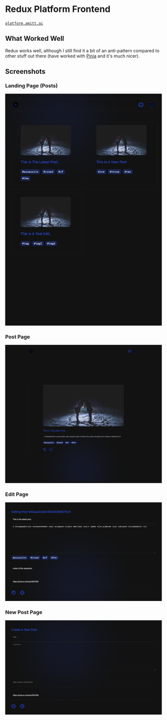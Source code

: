 # Redux Platform Frontend

[`platform.amitt.ai`](https://platform.amitt.ai/)

## What Worked Well

Redux works well, although I still find it a bit of an anti-pattern
compared to other stuff out there (have worked with [Pinia](https://pinia.esm.dev/)
and it's much nicer).

## Screenshots

### Landing Page (Posts) 

![landing](assets/landing.png)

### Post Page

![post view](assets/post.png)

### Edit Page

![edit post](assets/edit-post.png)

### New Post Page

![new post](assets/new-post.png)
